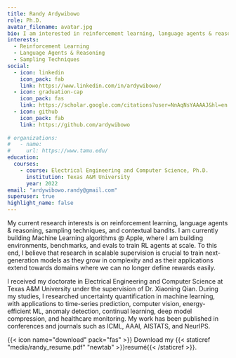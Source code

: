 ```yaml
---
title: Randy Ardywibowo
role: Ph.D.
avatar_filename: avatar.jpg
bio: I am interested in reinforcement learning, language agents & reasoning, sampling techniques, and contextual bandits.
interests:
  - Reinforcement Learning
  - Language Agents & Reasoning
  - Sampling Techniques
social:
  - icon: linkedin
    icon_pack: fab
    link: https://www.linkedin.com/in/ardywibowo/
  - icon: graduation-cap
    icon_pack: fas
    link: https://scholar.google.com/citations?user=NnAqNsYAAAAJ&hl=en
  - icon: github
    icon_pack: fab
    link: https://github.com/ardywibowo
  
# organizations:
#   - name: 
#     url: https://www.tamu.edu/
education:
  courses:
    - course: Electrical Engineering and Computer Science, Ph.D.
      institution: Texas A&M University
      year: 2022
email: "ardywibowo.randy@gmail.com"
superuser: true
highlight_name: false
---
```

My current research interests is on reinforcement learning, language agents & reasoning, sampling techniques, and contextual bandits. I am currently building Machine Learning algorithms @ Apple, where I am building environments, benchmarks, and evals to train RL agents at scale. To this end, I believe that research in scalable supervision is crucial to train next-generation models as they grow in complexity and as their applications extend towards domains where we can no longer define rewards easily.

I received my doctorate in Electrical Engineering and Computer Science at Texas A&M University under the supervision of Dr. Xiaoning Qian. During my studies, I researched uncertainty quantification in machine learning, with applications to time-series prediction, computer vision, energy-efficient ML, anomaly detection, continual learning, deep model compression, and healthcare monitoring. My work has been published in conferences and journals such as ICML, AAAI, AISTATS, and NeurIPS.

{{< icon name="download" pack="fas" >}} Download my {{< staticref "media/randy_resume.pdf" "newtab" >}}resumé{{< /staticref >}}.
